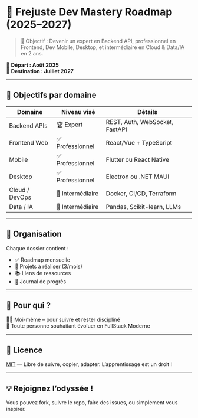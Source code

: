 # 🧠 Frejuste Dev Mastery Roadmap (2025–2027)

> 🚀 Objectif : Devenir un expert en Backend API, professionnel en Frontend, Dev Mobile, Desktop, et intermédiaire en Cloud & Data/IA en 2 ans.

📅 **Départ : Août 2025**  
🏁 **Destination : Juillet 2027**

---

## 🎯 Objectifs par domaine

| Domaine        | Niveau visé       | Détails |
|----------------|-------------------|---------|
| Backend APIs   | 🏆 Expert          | REST, Auth, WebSocket, FastAPI |
| Frontend Web   | ✅ Professionnel   | React/Vue + TypeScript |
| Mobile         | ✅ Professionnel   | Flutter ou React Native |
| Desktop        | ✅ Professionnel   | Electron ou .NET MAUI |
| Cloud / DevOps | 🔄 Intermédiaire   | Docker, CI/CD, Terraform |
| Data / IA      | 🔄 Intermédiaire   | Pandas, Scikit-learn, LLMs |

---

## 🧭 Organisation

Chaque dossier contient :
- ✅ Roadmap mensuelle
- 🔨 Projets à réaliser (3/mois)
- 📚 Liens de ressources
- 🧠 Journal de progrès

---

## 🙌 Pour qui ?

👨‍💻 Moi-même – pour suivre et rester discipliné  
👥 Toute personne souhaitant évoluer en FullStack Moderne

---

## 📜 Licence

[MIT](LICENSE) — Libre de suivre, copier, adapter. L’apprentissage est un droit !

---

## 💡 Rejoignez l’odyssée !

Vous pouvez fork, suivre le repo, faire des issues, ou simplement vous inspirer.
